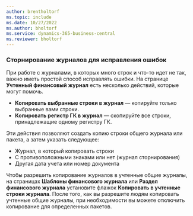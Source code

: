 ```yaml
---
author: brentholtorf
ms.topic: include
ms.date: 10/27/2022
ms.author: bholtorf
ms.service: dynamics-365-business-central
ms.reviewer: bholtorf
---
```


### Сторнирование журналов для исправления ошибок

При работе с журналами, в которых много строк и что-то идет не так, важно иметь простой способ исправлять ошибки. На странице **Учтенный финансовый журнал** есть несколько действий, которые могут помочь.

* **Копировать выбранные строки в журнал** — копируйте только выбранные вами строки.
* **Копировать регистр ГК в журнал** — скопируйте все строки, принадлежащие одному регистру ГК.

Эти действия позволяют создать копию строки общего журнала или пакета, а затем указать следующее:

* Журнал, в который копировать строки
* С противоположными знаками или нет (журнал сторнирования)
* Другая дата учета или номер документа

Чтобы разрешить копирование журналов в учтенные общие журналы, на страницах **Шаблоны финансового журнала** или **Раздел финансового журнала** установите флажок **Копировать в учтенные строки журнала**. После того, как вы разрешите людям копировать учтенные общие журналы, при необходимости вы можете отключить копирование для определенных пакетов.